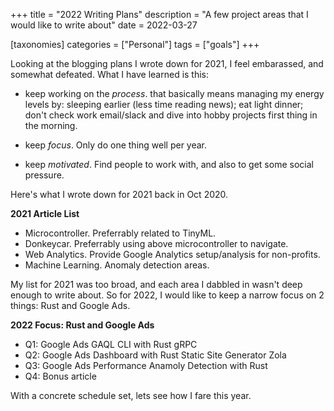 +++
title = "2022 Writing Plans"
description = "A few project areas that I would like to write about"
date = 2022-03-27

[taxonomies]
categories = ["Personal"]
tags = ["goals"]
+++

Looking at the blogging plans I wrote down for 2021, I feel embarassed, and somewhat defeated. What I have learned is this:

* keep working on the *process*. that basically means managing my energy levels by: sleeping earlier (less time reading news); eat light dinner; don't check work email/slack and dive into hobby projects first thing in the morning.

<!-- more -->

* keep *focus*. Only do one thing well per year.

* keep *motivated*. Find people to work with, and also to get some social pressure.

Here's what I wrote down for 2021 back in Oct 2020. 

__2021 Article List__

* Microcontroller. Preferrably related to TinyML.
* Donkeycar. Preferrably using above microcontroller to navigate.
* Web Analytics. Provide Google Analytics setup/analysis for non-profits.
* Machine Learning. Anomaly detection areas.


My list for 2021 was too broad, and each area I dabbled in wasn't deep enough to write about. So for 2022, I would like to keep a narrow focus on 2 things: Rust and Google Ads.

__2022 Focus: Rust and Google Ads__
* Q1: Google Ads GAQL CLI with Rust gRPC
* Q2: Google Ads Dashboard with Rust Static Site Generator Zola
* Q3: Google Ads Performance Anamoly Detection with Rust
* Q4: Bonus article

With a concrete schedule set, lets see how I fare this year.


